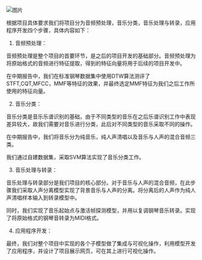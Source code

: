 

![图片](https://uploader.shimo.im/f/6DEoCRwAAEoShVF7!thumbnail)

根据项目具体要求我们将项目分为音频预处理，音乐分类，音乐处理与转录，应用程序开发四个步骤，具体内容如下：

1. 音频预处理：

音频预处理是整个项目的首要环节，是之后的项目开发的基础部分。音频预处理为将原始格式的音频进行特征提取，得到的特征向量将用于后续的项目开发中。

在中期报告中，我们在标准钢琴数据集中使用DTW算法测评了STFT,CQT,MFCC，MMF等特征的效果，并最终选定MMF特征为我们之后工作所使用的特征向量。

2. 音乐分类：

音乐分类是音乐乐谱识别的基础，由于不同类型的音乐在之后乐谱识别工作中表现差异较大，故我们需要对音乐进行分类，此后对不同类型的音乐采取不同的操作。

在中期报告中，我们将音乐分为纯音乐，纯人声清唱以及音乐与人声的混合音频三类。

我们通过自建数据集，采取SVM算法实现了音乐分类工作。

3. 音乐处理与转录：

音乐处理与转录部分是我们项目的核心部分。对于音乐与人声的混合音频，在此步骤我们采取人声分离模型实现了背景音乐与人声的分离。将分离后的人声作为纯人声清唱样本输入到转录模型中。

同时，我们实现了音乐起始点与激活帧探测模型，并用以复调钢琴音乐转录。实现了将原始格式的钢琴音转录为MIDI格式。

4. 应用程序开发：

最终，我们对整个项目中实现的各个子模型做了集成与可视化操作，利用模型开发了应用程序，并设计了项目展示网页，可在其上进行可视化操作。

